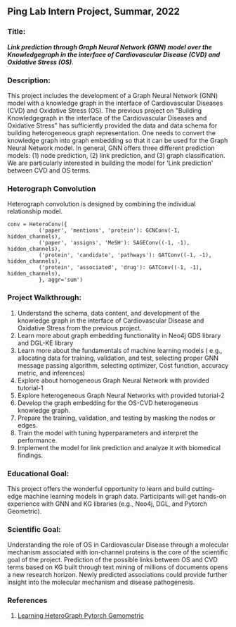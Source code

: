 ## Ping Lab Intern Project, Summar, 2022

### Title: 
***Link prediction through Graph Neural Network (GNN) model over the Knowledgegraph in the interface of Cardiovascular Disease (CVD) and Oxidative Stress (OS)***.

### Description: 
This project includes the development of a Graph Neural Network (GNN) model with a knowledge graph in the interface of Cardiovascular Diseases (CVD) and Oxidative Stress (OS). The previous project on "Building Knowledgegraph in the interface of the Cardiovascular Diseases and Oxidative Stress" has sufficiently provided the data and data schema for building heterogeneous graph representation. One needs to convert the knowledge graph into graph embedding so that it can be used for the Graph Neural Network model. In general, GNN offers three different prediction models: (1) node prediction, (2) link prediction, and (3) graph classification. We are particularly interested in building the model for 'Link prediction' between CVD and OS terms.

### Heterograph Convolution

Heterograph convolution is designed by combining the individual relationship model.

```
conv = HeteroConv({
          ('paper', 'mentions', 'protein'): GCNConv(-1, hidden_channels),
          ('paper', 'assigns', 'MeSH'): SAGEConv((-1, -1), hidden_channels),
          ('protein', 'candidate', 'pathways'): GATConv((-1, -1), hidden_channels),
          ('protein', 'associated', 'drug'): GATConv((-1, -1), hidden_channels),
          }, aggr='sum')
```

### Project Walkthrough:
1. Understand the schema, data content, and development of the knowledge graph in the interface of Cardiovascular Disease and Oxidative Stress from the previous project.
2. Learn more about graph embedding functionality in Neo4j GDS library and DGL-KE library
3. Learn more about the fundamentals of machine learning models ( e.g., allocating data for training, validation, and test, selecting proper GNN message passing algorithm, selecting optimizer, Cost function, accuracy metric, and inferences)
4. Explore about homogeneous Graph Neural Network with provided tutorial-1
5. Explore heterogeneous Graph Neural Networks with provided tutorial-2
6. Develop the graph embedding for the OS-CVD heterogeneous knowledge graph.
7. Prepare the training, validation, and testing by masking the nodes or edges.
8. Train the model with tuning hyperparameters and interpret the performance.
9. Implement the model for link prediction and analyze it with biomedical findings.

### Educational Goal: 
This project offers the wonderful opportunity to learn and build cutting-edge machine learning models in graph data. Participants will get hands-on experience with GNN and KG libraries (e.g.,  Neo4j, DGL, and Pytorch Geometric). 

### Scientific Goal:
Understanding the role of OS in Cardiovascular Disease through a molecular mechanism associated with ion-channel proteins is the core of the scientific goal of the project. Prediction of the possible links between OS and CVD terms based on KG built through text mining of millions of documents opens a new research horizon. Newly predicted associations could provide further insight into the molecular mechanism and disease pathogenesis.

### References
1. [Learning HeteroGraph Pytorch Gemometric](https://pytorch-geometric.readthedocs.io/en/latest/notes/heterogeneous.html)

